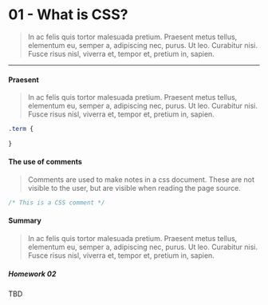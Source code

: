01 - What is CSS?
===============

> In ac felis quis tortor malesuada pretium. Praesent metus tellus, elementum eu, semper a, adipiscing nec, purus. Ut leo. Curabitur nisi. Fusce risus nisl, viverra et, tempor et, pretium in, sapien.

***

#### Praesent
> In ac felis quis tortor malesuada pretium. Praesent metus tellus, elementum eu, semper a, adipiscing nec, purus. Ut leo. Curabitur nisi. Fusce risus nisl, viverra et, tempor et, pretium in, sapien.

```css
.term {
    
}
```

#### The use of comments
> Comments are used to make notes in a css document. These are not visible to the user, but are visible when reading the page source. 

```css
/* This is a CSS comment */
```

#### Summary
> In ac felis quis tortor malesuada pretium. Praesent metus tellus, elementum eu, semper a, adipiscing nec, purus. Ut leo. Curabitur nisi. Fusce risus nisl, viverra et, tempor et, pretium in, sapien.

##### Homework 02 

TBD